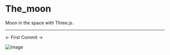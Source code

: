 # The_moon
Moon in the space with Three.js.

------------------------------

 <- First Commit ->
 
 
 ![image](https://user-images.githubusercontent.com/83793611/167734491-480e4370-69d1-4b1a-934f-b1f13f4336af.png)

